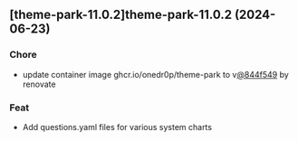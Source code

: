 

## [theme-park-11.0.2]theme-park-11.0.2 (2024-06-23)

### Chore



- update container image ghcr.io/onedr0p/theme-park to v[@844f549](https://github.com/844f549) by renovate

### Feat



- Add questions.yaml files for various system charts